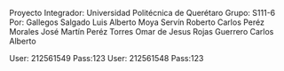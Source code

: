 Proyecto Integrador:
Universidad Politécnica de Querétaro
Grupo: S111-6
Por:
Gallegos Salgado Luis Alberto
Moya Servín Roberto Carlos
Peréz Morales José Martín
Peréz Torres Omar de Jesus
Rojas Guerrero Carlos Alberto


User: 212561549 Pass:123
User: 212561548 Pass:123
